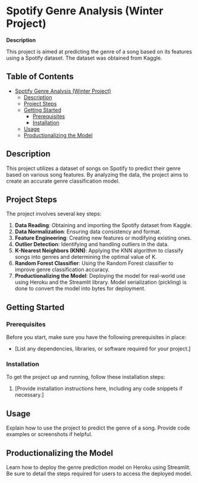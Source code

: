 # Spotify Genre Analysis (Winter Project)

**Description**

This project is aimed at predicting the genre of a song based on its features using a Spotify dataset. The dataset was obtained from Kaggle.

## Table of Contents

- [Spotify Genre Analysis (Winter Project)](#spotify-genre-analysis-winter-project)
  - [Description](#description)
  - [Project Steps](#project-steps)
  - [Getting Started](#getting-started)
    - [Prerequisites](#prerequisites)
    - [Installation](#installation)
  - [Usage](#usage)
  - [Productionalizing the Model](#productionalizing-the-model)


## Description

This project utilizes a dataset of songs on Spotify to predict their genre based on various song features. By analyzing the data, the project aims to create an accurate genre classification model.

## Project Steps

The project involves several key steps:

1. **Data Reading**: Obtaining and importing the Spotify dataset from Kaggle.
2. **Data Normalization**: Ensuring data consistency and format.
3. **Feature Engineering**: Creating new features or modifying existing ones.
4. **Outlier Detection**: Identifying and handling outliers in the data.
5. **K-Nearest Neighbors (KNN)**: Applying the KNN algorithm to classify songs into genres and determining the optimal value of K.
6. **Random Forest Classifier**: Using the Random Forest classifier to improve genre classification accuracy.
7. **Productionalizing the Model**: Deploying the model for real-world use using Heroku and the Streamlit library. Model serialization (pickling) is done to convert the model into bytes for deployment.

## Getting Started

### Prerequisites

Before you start, make sure you have the following prerequisites in place:

- [List any dependencies, libraries, or software required for your project.]

### Installation

To get the project up and running, follow these installation steps:

1. [Provide installation instructions here, including any code snippets if necessary.]

## Usage

Explain how to use the project to predict the genre of a song. Provide code examples or screenshots if helpful.

## Productionalizing the Model

Learn how to deploy the genre prediction model on Heroku using Streamlit. Be sure to detail the steps required for users to access the deployed model.

